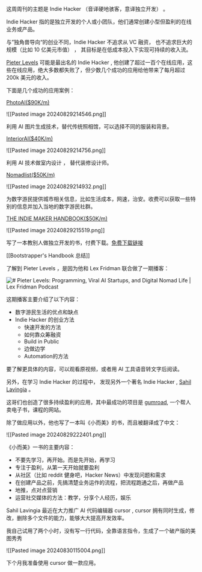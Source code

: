 

这周周刊的主题是 Indie Hacker （音译硬地骇客，意译独立开发） 。

Indie Hacker 指的是独立开发的个人或小团队，他们通常创建小型但盈利的在线业务或产品。

与”独角兽导向“的创业不同，Indie Hacker 不追求从 VC 融资， 也不追求巨大的规模（比如 10 亿美元市值） ， 其目标是在低成本投入下实现可持续的收入流。

[Pieter Levels](https://x.com/levelsio) 可能是最出名的 Indie Hacker , 他创建了超过一百个在线应用，这些在线应用，绝大多数都失败了，但少数几个成功的应用给他带来了每月超过 200k 美元的收入。

下面是几个成功的应用案例：

[PhotoAI($90K/m)](https://photoai.com/)

![[Pasted image 20240829214546.png]]

利用 AI 图片生成技术，替代传统照相馆，可以选择不同的服装和背景。

[InteriorAI($40K/m)](https://interiorai.com/)

![[Pasted image 20240829214756.png]]

利用 AI 技术做室内设计 ， 替代装修设计师。

[Nomadlist($50K/m)](https://nomadlist.com/)

![[Pasted image 20240829214932.png]]

为数字游民提供城市相关信息，比如生活成本，网速，治安。收费可以获取一些特别的信息并加入当地的数字游民社群。

[THE INDIE MAKER HANDBOOK($50K/m)](https://readmake.com/)

![[Pasted image 20240829215519.png]]

写了一本教别人做独立开发的书，付费下载。[免费下载链接](https://zh.z-lib.gs/book/5649656/aa6496/make-bootstrappers-handbook-building-startups-the-indie-way.html)

[[Bootstrapper's Handbook 总结]]


了解到 Pieter Levels ，是因为他和 Lex Fridman 联合做了一期播客：

![# Pieter Levels: Programming, Viral AI Startups, and Digital Nomad Life | Lex Fridman Podcast](https://www.youtube.com/watch?v=oFtjKbXKqbg)

这期播客主要介绍了以下内容：

- 数字游民生活的优点和缺点
- Indie Hacker 的创业方法
	- 快速开发的方法
	- 如何靠众筹融资
	- Build in Public
	- 边做边学
	- Automation的方法

要了解更具体的内容，可以观看原视频，或者用 AI 工具语音转文字后阅读。


另外，在学习 Indie Hacker 的过程中， 发现另外一个著名 Indie Hacker ,   [Sahil Lavingia](https://x.com/shl)
。

这哥们也创造了很多持续盈利的应用，其中最成功的项目是 [gumroad](https://t.co/bqHIWF0CQl),  一个帮人卖电子书，课程的网站。


除了做应用以外，他也写了一本叫《小而美》的书，而且被翻译成了中文：

![[Pasted image 20240829222401.png]]


《小而美》一书的主要内容：

- 不要先学习，再开始。而是先开始，再学习
- 专注于盈利，从第一天开始就要盈利
- 从社区（比如 reddit 健身吧，Hacker News）中发现问题和需求
- 在创建产品之前，先搞清楚业务运作的流程，把流程跑通之后，再做产品
- 地推，点对点营销
- 运营社交媒体的方法：教学，分享个人经历，娱乐


Sahil Lavingia 最近在大力推广 AI 代码编辑器 cursor , cursor 拥有同时生成，修改，删除多个文件的能力，能够大大提高开发效率。

我自己试用了两个小时，没有写一行代码，全靠语言指令，生成了一个破产版的美图秀秀

![[Pasted image 20240830115004.png]]

下个月我准备使用 cursor 做一款应用。